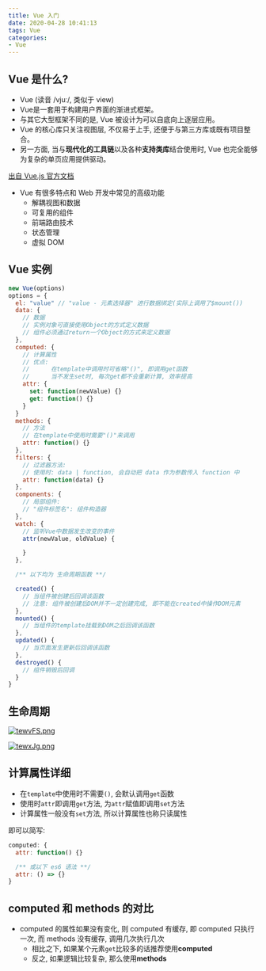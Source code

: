 ```yaml
---
title: Vue 入门
date: 2020-04-28 10:41:13
tags: Vue
categories:
- Vue
---
```


## Vue 是什么?

- Vue (读音 /vjuː/, 类似于 view)
- Vue是一套用于构建用户界面的渐进式框架。
- 与其它大型框架不同的是, Vue 被设计为可以自底向上逐层应用。
- Vue 的核心库只关注视图层, 不仅易于上手, 还便于与第三方库或既有项目整合。
- 另一方面, 当与**现代化的工具链**以及各种**支持类库**结合使用时, Vue 也完全能够为复杂的单页应用提供驱动。

<!-- more -->

[出自 Vue.js 官方文档](https://cn.vuejs.org/v2/guide/)

- Vue 有很多特点和 Web 开发中常见的高级功能
  - 解耦视图和数据
  - 可复用的组件
  - 前端路由技术
  - 状态管理
  - 虚拟 DOM

## Vue 实例

```javascript
new Vue(options)
options = {
  el: "value" // "value - 元素选择器" 进行数据绑定(实际上调用了$mount())
  data: {
    // 数据
    // 实例对象可直接使用Object的方式定义数据
    // 组件必须通过return一个Object的方式来定义数据
  },
  computed: {
    // 计算属性
    // 优点: 
    //      在template中调用时可省略"()", 即调用get函数
    //      当不发生set时, 每次get都不会重新计算, 效率提高
    attr: {
      set: function(newValue) {}
      get: function() {}
    }
  }
  methods: {
    // 方法
    // 在template中使用时需要"()"来调用
    attr: function() {}
  },
  filters: {
    // 过滤器方法:
    // 使用时: data | function, 会自动把 data 作为参数传入 function 中
    attr: function(data) {}
  },
  components: {
    // 局部组件:
    // "组件标签名": 组件构造器
  },
  watch: {
    // 监听Vue中数据发生改变的事件
    attr(newValue, oldValue) {

    }
  },

  /** 以下均为 生命周期函数 **/

  created() {
    // 当组件被创建后回调该函数
    // 注意: 组件被创建后DOM并不一定创建完成, 即不能在created中操作DOM元素
  },
  mounted() {
    // 当组件的template挂载到DOM之后回调该函数
  },
  updated() {
    // 当页面发生更新后回调该函数
  },
  destroyed() {
    // 组件销毁后回调
  }
}
```

## 生命周期

[![tewvFS.png](https://s1.ax1x.com/2020/05/28/tewvFS.png)](https://s1.ax1x.com/2020/05/28/tewvFS.png)

[![tewxJg.png](https://s1.ax1x.com/2020/05/28/tewxJg.png)](https://s1.ax1x.com/2020/05/28/tewxJg.png)

## 计算属性详细

- 在`template`中使用时不需要`()`, 会默认调用`get`函数
- 使用时`attr`即调用`get`方法, 为`attr`赋值即调用`set`方法
- 计算属性一般没有`set`方法, 所以计算属性也称只读属性

即可以简写:

```javascript
computed: {
  attr: function() {}

  /** 或以下 es6 语法 **/
  attr: () => {}
}
```

## computed 和 methods 的对比

- computed 的属性如果没有变化, 则 computed 有缓存, 即 computed 只执行一次, 而 methods 没有缓存, 调用几次执行几次
  - 相比之下, 如果某个元素`get`比较多的话推荐使用**computed**
  - 反之, 如果逻辑比较复杂, 那么使用**methods**
